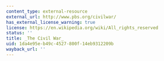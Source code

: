 ```yaml
---
content_type: external-resource
external_url: http://www.pbs.org/civilwar/
has_external_license_warning: true
license: https://en.wikipedia.org/wiki/All_rights_reserved
status: ''
title: _The Civil War_
uid: 1da4e95e-b49c-4527-800f-14eb9312209b
wayback_url: ''
---
```


